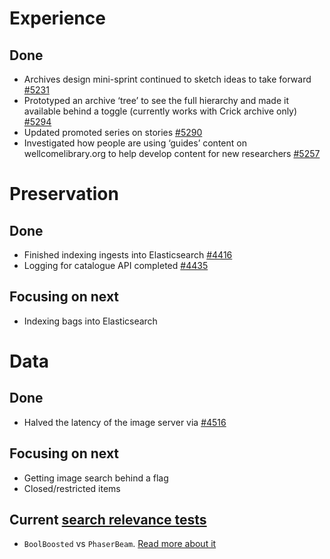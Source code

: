 # Experience
## Done
- Archives design mini-sprint continued to sketch ideas to take forward [#5231](https://github.com/wellcomecollection/wellcomecollection.org/issues/5231)
- Prototyped an archive ‘tree’ to see the full hierarchy and made it available behind a toggle (currently works with Crick archive only) [#5294](https://github.com/wellcomecollection/wellcomecollection.org/pull/5294)
- Updated promoted series on stories [#5290](https://github.com/wellcomecollection/wellcomecollection.org/pull/5290)
- Investigated how people are using ‘guides’ content on wellcomelibrary.org to help develop content for new researchers [#5257](https://github.com/wellcomecollection/wellcomecollection.org/issues/5257)


# Preservation
## Done
- Finished indexing ingests into Elasticsearch [#4416](https://github.com/wellcomecollection/platform/issues/4416)
- Logging for catalogue API completed [#4435](https://github.com/wellcomecollection/platform/issues/4435)



## Focusing on next
- Indexing bags into Elasticsearch



# Data
## Done
-	Halved the latency of the image server via [#4516](https://github.com/wellcomecollection/platform/issues/4516)


## Focusing on next
- Getting image search behind a flag
- Closed/restricted items


## Current [search relevance tests](https://docs.wellcomecollection.org/catalogue/search_relevance/tests)
-	`BoolBoosted` vs `PhaserBeam`. [Read more about it](https://docs.wellcomecollection.org/catalogue/search_relevance/tests/008-boolboosted-vs-phaserbeam )
